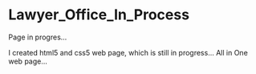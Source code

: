 # Lawyer_Office_In_Process
Page in progres...

I created html5 and css5 web page, which is still in progress... All in One web page...
